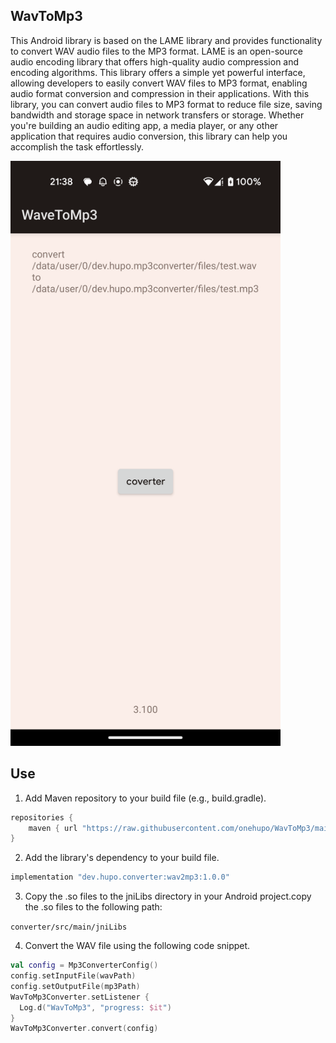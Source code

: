 ## WavToMp3

This Android library is based on the LAME library and provides functionality to convert WAV audio files to the MP3 format. 
LAME is an open-source audio encoding library that offers high-quality audio compression and encoding algorithms.
This library offers a simple yet powerful interface, allowing developers to easily convert WAV files to MP3 format,
enabling audio format conversion and compression in their applications. With this library, you can convert audio files to
MP3 format to reduce file size, saving bandwidth and storage space in network transfers or storage. Whether you're building an audio editing app, 
a media player, or any other application that requires audio conversion, this library can help you accomplish the task effortlessly.


<img src="./image/Screenshot.png" alt="Screenshot" width="432" height="936">


## Use

1. Add Maven repository to your build file (e.g., build.gradle).

```groovy
repositories {
    maven { url "https://raw.githubusercontent.com/onehupo/WavToMp3/main/repo/" }
}
```

2. Add the library's dependency to your build file.

```groovy
implementation "dev.hupo.converter:wav2mp3:1.0.0"
```

3. Copy the .so files to the jniLibs directory in your Android project.copy the .so files to the following path:

`converter/src/main/jniLibs`

4. Convert the WAV file using the following code snippet.

```kotlin
val config = Mp3ConverterConfig()
config.setInputFile(wavPath)
config.setOutputFile(mp3Path)
WavToMp3Converter.setListener {
  Log.d("WavToMp3", "progress: $it")
}
WavToMp3Converter.convert(config)
```
